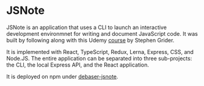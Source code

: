 # JSNote
JSNote is an application that uses a CLI to launch an interactive development environmnet for writing and document JavaScript code. It was built by following along with this Udemy [course](https://www.udemy.com/course/react-and-typescript-build-a-portfolio-project/) by Stephen Grider.

It is implemented with React, TypeScript, Redux, Lerna, Express, CSS, and Node.JS. The entire application can be separated into three sub-projects: the CLI, the local Express API, and the React application.

It is deployed on npm under [debaser-jsnote](https://www.npmjs.com/package/debaser-jsnote).

